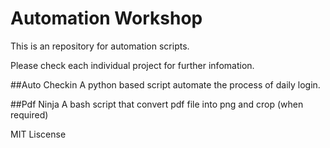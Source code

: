 # Automation Workshop

This is an repository for automation scripts.

Please check each individual project for further infomation.

##Auto Checkin
A python based script automate the process of daily login. 

##Pdf Ninja
A bash script that convert pdf file into png and crop (when required)

MIT Liscense
